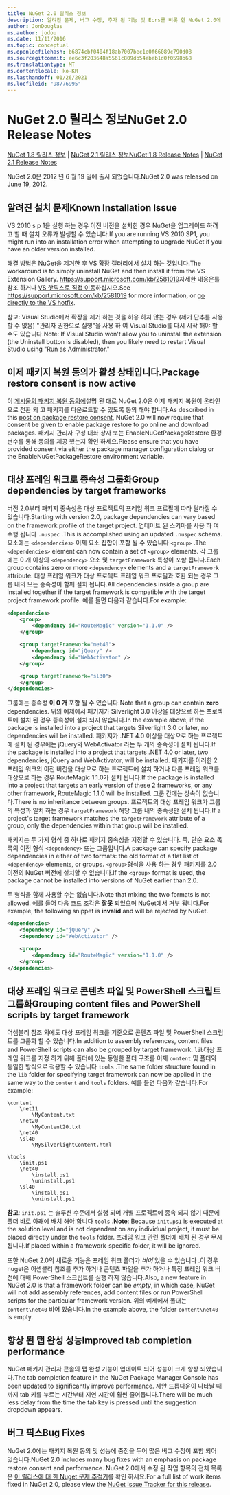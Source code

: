 ```yaml
---
title: NuGet 2.0 릴리스 정보
description: 알려진 문제, 버그 수정, 추가 된 기능 및 Ecrs를 비롯 한 NuGet 2.0에 대 한 릴리스 정보입니다.
author: JonDouglas
ms.author: jodou
ms.date: 11/11/2016
ms.topic: conceptual
ms.openlocfilehash: b6874cbf0404f18ab7007bec1e0f66089c790d08
ms.sourcegitcommit: ee6c3f203648a5561c809db54ebeb1d0f0598b68
ms.translationtype: MT
ms.contentlocale: ko-KR
ms.lasthandoff: 01/26/2021
ms.locfileid: "98776995"
---
```

# <a name="nuget-20-release-notes"></a><span data-ttu-id="72d2c-103">NuGet 2.0 릴리스 정보</span><span class="sxs-lookup"><span data-stu-id="72d2c-103">NuGet 2.0 Release Notes</span></span>

<span data-ttu-id="72d2c-104">[NuGet 1.8 릴리스 정보](../release-notes/nuget-1.8.md)  |  [NuGet 2.1 릴리스 정보](../release-notes/nuget-2.1.md)</span><span class="sxs-lookup"><span data-stu-id="72d2c-104">[NuGet 1.8 Release Notes](../release-notes/nuget-1.8.md) | [NuGet 2.1 Release Notes](../release-notes/nuget-2.1.md)</span></span>

<span data-ttu-id="72d2c-105">NuGet 2.0은 2012 년 6 월 19 일에 출시 되었습니다.</span><span class="sxs-lookup"><span data-stu-id="72d2c-105">NuGet 2.0 was released on June 19, 2012.</span></span>

## <a name="known-installation-issue"></a><span data-ttu-id="72d2c-106">알려진 설치 문제</span><span class="sxs-lookup"><span data-stu-id="72d2c-106">Known Installation Issue</span></span>
<span data-ttu-id="72d2c-107">VS 2010 s p 1을 실행 하는 경우 이전 버전을 설치한 경우 NuGet을 업그레이드 하려고 할 때 설치 오류가 발생할 수 있습니다.</span><span class="sxs-lookup"><span data-stu-id="72d2c-107">If you are running VS 2010 SP1, you might run into an installation error when attempting to upgrade NuGet if you have an older version installed.</span></span>

<span data-ttu-id="72d2c-108">해결 방법은 NuGet을 제거한 후 VS 확장 갤러리에서 설치 하는 것입니다.</span><span class="sxs-lookup"><span data-stu-id="72d2c-108">The workaround is to simply uninstall NuGet and then install it from the VS Extension Gallery.</span></span>  <span data-ttu-id="72d2c-109"><https://support.microsoft.com/kb/2581019>자세한 내용은를 참조 하거나 [VS 핫픽스로 직접 이동](http://bit.ly/vsixcertfix)하십시오.</span><span class="sxs-lookup"><span data-stu-id="72d2c-109">See <https://support.microsoft.com/kb/2581019> for more information, or [go directly to the VS hotfix](http://bit.ly/vsixcertfix).</span></span>

<span data-ttu-id="72d2c-110">참고: Visual Studio에서 확장을 제거 하는 것을 허용 하지 않는 경우 (제거 단추를 사용할 수 없음) "관리자 권한으로 실행"을 사용 하 여 Visual Studio를 다시 시작 해야 할 수도 있습니다.</span><span class="sxs-lookup"><span data-stu-id="72d2c-110">Note: If Visual Studio won't allow you to uninstall the extension (the Uninstall button is disabled), then you likely need to restart Visual Studio using "Run as Administrator."</span></span>

## <a name="package-restore-consent-is-now-active"></a><span data-ttu-id="72d2c-111">이제 패키지 복원 동의가 활성 상태입니다.</span><span class="sxs-lookup"><span data-stu-id="72d2c-111">Package restore consent is now active</span></span>

<span data-ttu-id="72d2c-112">이 [게시물의 패키지 복원 동의에](http://blog.nuget.org/20120518/package-restore-and-consent.html)설명 된 대로 NuGet 2.0은 이제 패키지 복원이 온라인으로 전환 되 고 패키지를 다운로드할 수 있도록 동의 해야 합니다.</span><span class="sxs-lookup"><span data-stu-id="72d2c-112">As described in this [post on package restore consent](http://blog.nuget.org/20120518/package-restore-and-consent.html), NuGet 2.0 will now require that consent be given to enable package restore to go online and download packages.</span></span> <span data-ttu-id="72d2c-113">패키지 관리자 구성 대화 상자 또는 EnableNuGetPackageRestore 환경 변수를 통해 동의를 제공 했는지 확인 하세요.</span><span class="sxs-lookup"><span data-stu-id="72d2c-113">Please ensure that you have provided consent via either the package manager configuration dialog or the EnableNuGetPackageRestore environment variable.</span></span>

## <a name="group-dependencies-by-target-frameworks"></a><span data-ttu-id="72d2c-114">대상 프레임 워크로 종속성 그룹화</span><span class="sxs-lookup"><span data-stu-id="72d2c-114">Group dependencies by target frameworks</span></span>

<span data-ttu-id="72d2c-115">버전 2.0부터 패키지 종속성은 대상 프로젝트의 프레임 워크 프로필에 따라 달라질 수 있습니다.</span><span class="sxs-lookup"><span data-stu-id="72d2c-115">Starting with version 2.0, package dependencies can vary based on the framework profile of the target project.</span></span> <span data-ttu-id="72d2c-116">업데이트 된 스키마를 사용 하 여 수행 됩니다 `.nuspec` .</span><span class="sxs-lookup"><span data-stu-id="72d2c-116">This is accomplished using an updated `.nuspec` schema.</span></span> <span data-ttu-id="72d2c-117">요소에는 `<dependencies>` 이제 요소 집합이 포함 될 수 있습니다 `<group>` .</span><span class="sxs-lookup"><span data-stu-id="72d2c-117">The `<dependencies>` element can now contain a set of `<group>` elements.</span></span> <span data-ttu-id="72d2c-118">각 그룹에는 0 개 이상의 `<dependency>` 요소 및 `targetFramework` 특성이 포함 됩니다.</span><span class="sxs-lookup"><span data-stu-id="72d2c-118">Each group contains zero or more `<dependency>` elements and a `targetFramework` attribute.</span></span> <span data-ttu-id="72d2c-119">대상 프레임 워크가 대상 프로젝트 프레임 워크 프로필과 호환 되는 경우 그룹 내의 모든 종속성이 함께 설치 됩니다.</span><span class="sxs-lookup"><span data-stu-id="72d2c-119">All dependencies inside a group are installed together if the target framework is compatible with the target project framework profile.</span></span> <span data-ttu-id="72d2c-120">예를 들면 다음과 같습니다.</span><span class="sxs-lookup"><span data-stu-id="72d2c-120">For example:</span></span>

```xml
<dependencies>
    <group>
        <dependency id="RouteMagic" version="1.1.0" />
    </group>

    <group targetFramework="net40">
        <dependency id="jQuery" />
        <dependency id="WebActivator" />
    </group>

    <group targetFramework="sl30">
    </group>
</dependencies>
```

<span data-ttu-id="72d2c-121">그룹에는 종속성 **이 0 개** 포함 될 수 있습니다.</span><span class="sxs-lookup"><span data-stu-id="72d2c-121">Note that a group can contain **zero** dependencies.</span></span> <span data-ttu-id="72d2c-122">위의 예제에서 패키지가 Silverlight 3.0 이상을 대상으로 하는 프로젝트에 설치 된 경우 종속성이 설치 되지 않습니다.</span><span class="sxs-lookup"><span data-stu-id="72d2c-122">In the example above, if the package is installed into a project that targets Silverlight 3.0 or later, no dependencies will be installed.</span></span> <span data-ttu-id="72d2c-123">패키지가 .NET 4.0 이상을 대상으로 하는 프로젝트에 설치 된 경우에는 jQuery와 WebActivator 라는 두 개의 종속성이 설치 됩니다.</span><span class="sxs-lookup"><span data-stu-id="72d2c-123">If the package is installed into a project that targets .NET 4.0 or later, two dependencies, jQuery and WebActivator, will be installed.</span></span>  <span data-ttu-id="72d2c-124">패키지를 이러한 2 프레임 워크의 이전 버전을 대상으로 하는 프로젝트에 설치 하거나 다른 프레임 워크를 대상으로 하는 경우 RouteMagic 1.1.0가 설치 됩니다.</span><span class="sxs-lookup"><span data-stu-id="72d2c-124">If the package is installed into a project that targets an early version of these 2 frameworks, or any other framework, RouteMagic 1.1.0 will be installed.</span></span> <span data-ttu-id="72d2c-125">그룹 간에는 상속이 없습니다.</span><span class="sxs-lookup"><span data-stu-id="72d2c-125">There is no inheritance between groups.</span></span> <span data-ttu-id="72d2c-126">프로젝트의 대상 프레임 워크가 그룹의 특성과 일치 하는 경우 `targetFramework` 해당 그룹 내의 종속성만 설치 됩니다.</span><span class="sxs-lookup"><span data-stu-id="72d2c-126">If a project's target framework matches the `targetFramework` attribute of a group, only the dependencies within that group will be installed.</span></span>

<span data-ttu-id="72d2c-127">패키지는 두 가지 형식 중 하나로 패키지 종속성을 지정할 수 있습니다. 즉, 단순 요소 목록의 이전 형식 `<dependency>` 또는 그룹입니다.</span><span class="sxs-lookup"><span data-stu-id="72d2c-127">A package can specify package dependencies in either of two formats: the old format of a flat list of `<dependency>` elements, or groups.</span></span> <span data-ttu-id="72d2c-128">`<group>`형식을 사용 하는 경우 패키지를 2.0 이전의 NuGet 버전에 설치할 수 없습니다.</span><span class="sxs-lookup"><span data-stu-id="72d2c-128">If the `<group>` format is used, the package cannot be installed into versions of NuGet earlier than 2.0.</span></span>

<span data-ttu-id="72d2c-129">두 형식을 함께 사용할 수는 없습니다.</span><span class="sxs-lookup"><span data-stu-id="72d2c-129">Note that mixing the two formats is not allowed.</span></span> <span data-ttu-id="72d2c-130">예를 들어 다음 코드 조각은 **잘못** 되었으며 NuGet에서 거부 됩니다.</span><span class="sxs-lookup"><span data-stu-id="72d2c-130">For example, the following snippet is **invalid** and will be rejected by NuGet.</span></span>

```xml
<dependencies>
    <dependency id="jQuery" />
    <dependency id="WebActivator" />

    <group>
        <dependency id="RouteMagic" version="1.1.0" />
    </group>
</dependencies>
```

## <a name="grouping-content-files-and-powershell-scripts-by-target-framework"></a><span data-ttu-id="72d2c-131">대상 프레임 워크로 콘텐츠 파일 및 PowerShell 스크립트 그룹화</span><span class="sxs-lookup"><span data-stu-id="72d2c-131">Grouping content files and PowerShell scripts by target framework</span></span>

<span data-ttu-id="72d2c-132">어셈블리 참조 외에도 대상 프레임 워크를 기준으로 콘텐츠 파일 및 PowerShell 스크립트를 그룹화 할 수 있습니다.</span><span class="sxs-lookup"><span data-stu-id="72d2c-132">In addition to assembly references, content files and PowerShell scripts can also be grouped by target framework.</span></span> <span data-ttu-id="72d2c-133">`lib`대상 프레임 워크를 지정 하기 위해 폴더에 있는 동일한 폴더 구조를 이제 `content` 및 폴더와 동일한 방식으로 적용할 수 있습니다 `tools` .</span><span class="sxs-lookup"><span data-stu-id="72d2c-133">The same folder structure found in the `lib` folder for specifying target framework can  now be applied in the same way to the `content` and `tools` folders.</span></span> <span data-ttu-id="72d2c-134">예를 들면 다음과 같습니다.</span><span class="sxs-lookup"><span data-stu-id="72d2c-134">For example:</span></span>

```
\content
    \net11
        \MyContent.txt
    \net20
        \MyContent20.txt
    \net40
    \sl40
        \MySilverlightContent.html

\tools
    \init.ps1
    \net40
        \install.ps1
        \uninstall.ps1
    \sl40
        \install.ps1
        \uninstall.ps1
```

<span data-ttu-id="72d2c-135">**참고**: `init.ps1` 는 솔루션 수준에서 실행 되며 개별 프로젝트에 종속 되지 않기 때문에 폴더 바로 아래에 배치 해야 합니다 `tools` .</span><span class="sxs-lookup"><span data-stu-id="72d2c-135">**Note**: Because `init.ps1` is executed at the solution level and is not dependent on any individual project, it must be placed directly under the `tools` folder.</span></span> <span data-ttu-id="72d2c-136">프레임 워크 관련 폴더에 배치 된 경우 무시 됩니다.</span><span class="sxs-lookup"><span data-stu-id="72d2c-136">If placed within a framework-specific folder, it will be ignored.</span></span>

<span data-ttu-id="72d2c-137">또한 NuGet 2.0의 새로운 기능은 프레임 워크 폴더가 *비어* 있을 수 있습니다 .이 경우 nuget은 어셈블리 참조를 추가 하거나 콘텐츠 파일을 추가 하거나 특정 프레임 워크 버전에 대해 PowerShell 스크립트를 실행 하지 않습니다.</span><span class="sxs-lookup"><span data-stu-id="72d2c-137">Also, a new feature in NuGet 2.0 is that a framework folder can be *empty*, in which case, NuGet will not add assembly references, add content files or run  PowerShell scripts for the particular framework version.</span></span> <span data-ttu-id="72d2c-138">위의 예제에서 폴더는 `content\net40` 비어 있습니다.</span><span class="sxs-lookup"><span data-stu-id="72d2c-138">In the example above, the folder `content\net40` is empty.</span></span>

## <a name="improved-tab-completion-performance"></a><span data-ttu-id="72d2c-139">향상 된 탭 완성 성능</span><span class="sxs-lookup"><span data-stu-id="72d2c-139">Improved tab completion performance</span></span>
<span data-ttu-id="72d2c-140">NuGet 패키지 관리자 콘솔의 탭 완성 기능이 업데이트 되어 성능이 크게 향상 되었습니다.</span><span class="sxs-lookup"><span data-stu-id="72d2c-140">The tab completion feature in the NuGet Package Manager Console has been updated to significantly improve performance.</span></span> <span data-ttu-id="72d2c-141">제안 드롭다운이 나타날 때까지 tab 키를 누르는 시간부터 지연 시간이 훨씬 줄어듭니다.</span><span class="sxs-lookup"><span data-stu-id="72d2c-141">There will be much less delay from the time the tab key is pressed until the suggestion dropdown appears.</span></span>

## <a name="bug-fixes"></a><span data-ttu-id="72d2c-142">버그 픽스</span><span class="sxs-lookup"><span data-stu-id="72d2c-142">Bug Fixes</span></span>
<span data-ttu-id="72d2c-143">NuGet 2.0에는 패키지 복원 동의 및 성능에 중점을 두어 많은 버그 수정이 포함 되어 있습니다.</span><span class="sxs-lookup"><span data-stu-id="72d2c-143">NuGet 2.0 includes many bug fixes with an emphasis on package restore consent and performance.</span></span>
<span data-ttu-id="72d2c-144">NuGet 2.0에서 수정 된 작업 항목의 전체 목록은 [이 릴리스에 대 한 Nuget 문제 추적기](http://nuget.codeplex.com/workitem/list/advanced?keyword=&status=Closed&type=All&priority=All&release=NuGet%202.0&assignedTo=All&component=All&sortField=Votes&sortDirection=Descending&page=0)를 확인 하세요.</span><span class="sxs-lookup"><span data-stu-id="72d2c-144">For a full list of work items fixed in NuGet 2.0, please view the [NuGet Issue Tracker for this release](http://nuget.codeplex.com/workitem/list/advanced?keyword=&status=Closed&type=All&priority=All&release=NuGet%202.0&assignedTo=All&component=All&sortField=Votes&sortDirection=Descending&page=0).</span></span>
